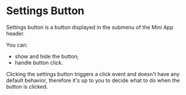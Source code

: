 # Settings Button

<!-- @todo Add demo image/video for all platforms. -->

Settings button is a button displayed in the submenu of the Mini App header.

You can:

- show and hide the button;
- handle button click.

Clicking the settings button triggers a click event and doesn't have any default behavior, therefore it's up to you to decide what to do when the button is clicked.

